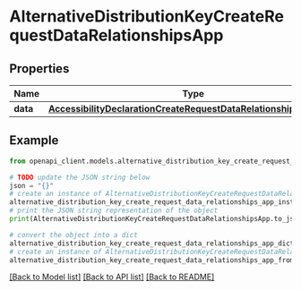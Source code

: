 # AlternativeDistributionKeyCreateRequestDataRelationshipsApp


## Properties

Name | Type | Description | Notes
------------ | ------------- | ------------- | -------------
**data** | [**AccessibilityDeclarationCreateRequestDataRelationshipsAppData**](AccessibilityDeclarationCreateRequestDataRelationshipsAppData.md) |  | [optional] 

## Example

```python
from openapi_client.models.alternative_distribution_key_create_request_data_relationships_app import AlternativeDistributionKeyCreateRequestDataRelationshipsApp

# TODO update the JSON string below
json = "{}"
# create an instance of AlternativeDistributionKeyCreateRequestDataRelationshipsApp from a JSON string
alternative_distribution_key_create_request_data_relationships_app_instance = AlternativeDistributionKeyCreateRequestDataRelationshipsApp.from_json(json)
# print the JSON string representation of the object
print(AlternativeDistributionKeyCreateRequestDataRelationshipsApp.to_json())

# convert the object into a dict
alternative_distribution_key_create_request_data_relationships_app_dict = alternative_distribution_key_create_request_data_relationships_app_instance.to_dict()
# create an instance of AlternativeDistributionKeyCreateRequestDataRelationshipsApp from a dict
alternative_distribution_key_create_request_data_relationships_app_from_dict = AlternativeDistributionKeyCreateRequestDataRelationshipsApp.from_dict(alternative_distribution_key_create_request_data_relationships_app_dict)
```
[[Back to Model list]](../README.md#documentation-for-models) [[Back to API list]](../README.md#documentation-for-api-endpoints) [[Back to README]](../README.md)


